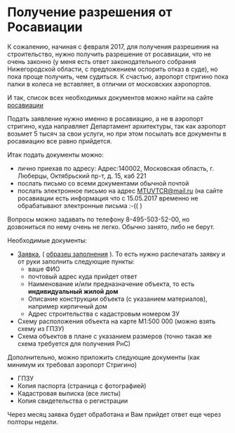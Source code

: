 # Получение разрешения от Росавиации

К сожалению, начиная с февраля 2017, для получения разрешения на строительство, нужно получить разрешение от росавиации, 
что не очень законно (у меня есть ответ законодательного собрания Нижегородской области, 
с предложением оспорить отказ в суде), но пока проще получить, чем судиться. К счастью, аэропорт стригино пока палки в колеса 
не вставляет, в отличии от московских аэропортов.

И так, список всех необходимых документов можно найти на сайте [росавиации](http://mtuvtcrfavt.ru/documents/670.html)

Подать заявление нужно именно в росавиацию, а не в аэропорт стригино, куда направляет Департамент архитектуры, так как аэропорт возьмет 5 тысяч за свои услуги, но при этом посылать все документы в росавиацию все равно прийдется.

Итак подать документы можно: 
* лично приехав по адресу: Адрес:140002, Московская область, г. Люберцы, Октябрьский пр-т, д. 15, каб 221
* послать письмо со всеми документами обычной почтой
* послать электронное письмо на адрес MTUVTCR@mail.ru (на сайте росавиации есть информация что с 15.05.2017 временно не обрабатывают электронные письма :-(( )

Вопросы можно задавать по телефону 8-495-503-52-00, но дозвониться по нему очень не легко. Обычно занято, либо не берут. 

Необходимые документы:
* [Заявка](http://mtuvtcrfavt.ru/tinybrowser/files/zayavka-na-stroitelstvo.pdf), ( [образец заполнения](http://mtuvtcrfavt.ru/tinybrowser/files/zayavlenie-obrazec.pdf) ). То есть нужно распечатать заявку и от руки заполнить следующие пункты:
   * ваше ФИО
   * почтовый адрес куда прийдет ответ
   * Наименование и/или предназначение объекта, то есть **индивидуальный жилой дом**
   * Описание конструкции объекта (с указанием материалов), например кирпичный дом
   * Адрес строительства с кадастровым номером ЗУ
* Схему расположения объекта на карте М1:500 000 (можно взять схему из ГПЗУ)
* Схема объектов в плане с указанием размеров (точно такая же схема требуется для получения РнС)

Дополнительно, можно приложить следующие документы (как минимум их требовал аэропорт Стригино)
* ГПЗУ
* Копия паспорта (страница с фотографией)
* Кадастровая выписка (все листы)
* Копия свидетельства о регистрации

Через месяц заявка будет обработана и Вам прийдет ответ еще через полторы недели.

